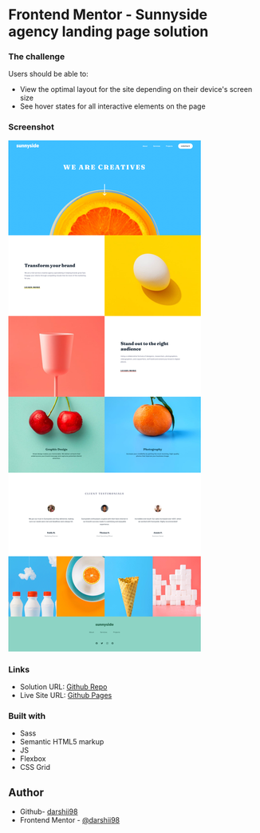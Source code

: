 # Frontend Mentor - Sunnyside agency landing page solution

### The challenge

Users should be able to:

- View the optimal layout for the site depending on their device's screen size
- See hover states for all interactive elements on the page

### Screenshot

![](./images/screenshot.png)

### Links

- Solution URL: [Github Repo](https://github.com/darshii98/sunny-landing-page)
- Live Site URL: [Github Pages](https://darshii98.github.io/sunny-landing-page/)

### Built with

- Sass
- Semantic HTML5 markup
- JS
- Flexbox
- CSS Grid

## Author

- Github- [darshii98](https://github.com/darshii98/)
- Frontend Mentor - [@darshii98](https://www.frontendmentor.io/profile/darshii98)
